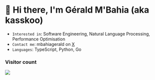 # 👋 Hi there, I'm Gérald M'Bahia (aka kasskoo)

- `Interested in`: Software Engineering, Natural Language Processing, Performance Optimisation
- `Contact me`: mbahiagerald on [X](https://x.com)
- `Languages`: TypeScript, Python, Go


### Visitor count

<img src="https://profile-counter.glitch.me/yobright/count.svg" />
